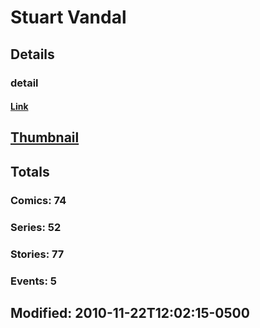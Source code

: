 # Stuart  Vandal 
## Details
### detail
#### [Link](http://marvel.com/comics/creators/896/stuart_vandal?utm_campaign=apiRef&utm_source=225578a89fc76f3d20fbffda5d17a88d)
## [Thumbnail](http://i.annihil.us/u/prod/marvel/i/mg/b/40/image_not_available.jpg)
## Totals
### Comics: 74
### Series: 52
### Stories: 77
### Events: 5
## Modified: 2010-11-22T12:02:15-0500